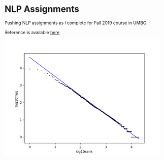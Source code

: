 # NLP Assignments

Pushing NLP assignments as I complete for Fall 2019 course in UMBC.

Reference is available [here](https://www.csee.umbc.edu/courses/undergraduate/473/f19/)

![Zipf's law modeling for English CoNLL train corpus](https://github.com/oya163/nlp-assignments/blob/master/images/en_lin_regr.png)
